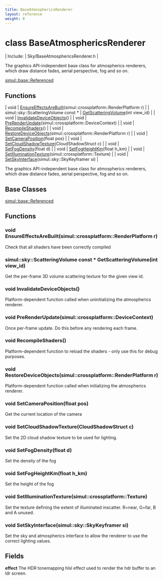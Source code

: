 ```yaml
---
title: BaseAtmosphericsRenderer
layout: reference
weight: 0
---
```

class BaseAtmosphericsRenderer
===

| Include: | Sky/BaseAtmosphericsRenderer.h |

The graphics API-independent base class for atmospherics renderers, which draw distance fades, aerial perspective, fog and so on.
  

[simul::base::Referenced](../base/referenced.html)

Functions
---

| void | [EnsureEffectsAreBuilt](#EnsureEffectsAreBuilt)(simul::crossplatform::RenderPlatform r) |
| simul::sky::ScatteringVolume  const * | [GetScatteringVolume](#GetScatteringVolume)(int view_id) |
| void | [InvalidateDeviceObjects](#InvalidateDeviceObjects)() |
| void | [PreRenderUpdate](#PreRenderUpdate)(simul::crossplatform::DeviceContext) |
| void | [RecompileShaders](#RecompileShaders)() |
| void | [RestoreDeviceObjects](#RestoreDeviceObjects)(simul::crossplatform::RenderPlatform r) |
| void | [SetCameraPosition](#SetCameraPosition)(float pos) |
| void | [SetCloudShadowTexture](#SetCloudShadowTexture)(CloudShadowStruct c) |
| void | [SetFogDensity](#SetFogDensity)(float d) |
| void | [SetFogHeightKm](#SetFogHeightKm)(float h_km) |
| void | [SetIlluminationTexture](#SetIlluminationTexture)(simul::crossplatform::Texture) |
| void | [SetSkyInterface](#SetSkyInterface)(simul::sky::SkyKeyframer si) |

The graphics API-independent base class for atmospherics renderers, which draw distance fades, aerial perspective, fog and so on.
  


Base Classes
---
[simul::base::Referenced](../base/referenced.html)

Functions
---
<a name="EnsureEffectsAreBuilt"></a>
### void EnsureEffectsAreBuilt(simul::crossplatform::RenderPlatform r)
Check that all shaders have been correctly compiled
<a name="GetScatteringVolume"></a>
### simul::sky::ScatteringVolume  const * GetScatteringVolume(int view_id)
Get the per-frame 3D volume scattering texture for the given view id.
<a name="InvalidateDeviceObjects"></a>
### void InvalidateDeviceObjects()
Platform-dependent function called when uninitializing the atmospherics renderer.
<a name="PreRenderUpdate"></a>
### void PreRenderUpdate(simul::crossplatform::DeviceContext)
Once per-frame update. Do this before any rendering each frame.
<a name="RecompileShaders"></a>
### void RecompileShaders()
Platform-dependent function to reload the shaders - only use this for debug purposes.
<a name="RestoreDeviceObjects"></a>
### void RestoreDeviceObjects(simul::crossplatform::RenderPlatform r)
Platform-dependent function called when initializing the atmospherics renderer.
<a name="SetCameraPosition"></a>
### void SetCameraPosition(float pos)
Get the current location of the camera
<a name="SetCloudShadowTexture"></a>
### void SetCloudShadowTexture(CloudShadowStruct c)
Set the 2D cloud shadow texture to be used for lighting.
<a name="SetFogDensity"></a>
### void SetFogDensity(float d)
Set the density of the fog
<a name="SetFogHeightKm"></a>
### void SetFogHeightKm(float h_km)
Set the height of the fog
<a name="SetIlluminationTexture"></a>
### void SetIlluminationTexture(simul::crossplatform::Texture)
Set the texture defining the extent of illuminated inscatter. R=near, G=far, B and A unused.
<a name="SetSkyInterface"></a>
### void SetSkyInterface(simul::sky::SkyKeyframer si)
Set the sky and atmospherics interface to allow the renderer to use the correct lighting values.

Fields
---

**effect**  The HDR tonemapping hlsl effect used to render the hdr buffer to an ldr screen.
